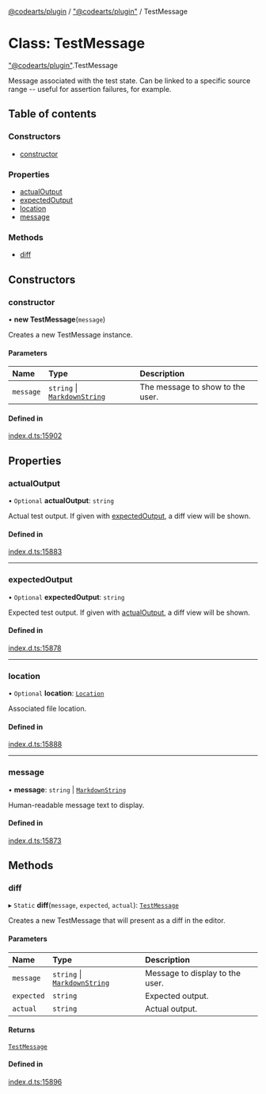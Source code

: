 [@codearts/plugin](../README.md) / ["@codearts/plugin"](../modules/_codearts_plugin_.md) / TestMessage

# Class: TestMessage

["@codearts/plugin"](../modules/_codearts_plugin_.md).TestMessage

Message associated with the test state. Can be linked to a specific
source range -- useful for assertion failures, for example.

## Table of contents

### Constructors

- [constructor](codearts_plugin_.TestMessage.md#constructor)

### Properties

- [actualOutput](codearts_plugin_.TestMessage.md#actualoutput)
- [expectedOutput](codearts_plugin_.TestMessage.md#expectedoutput)
- [location](codearts_plugin_.TestMessage.md#location)
- [message](codearts_plugin_.TestMessage.md#message)

### Methods

- [diff](codearts_plugin_.TestMessage.md#diff)

## Constructors

### constructor

• **new TestMessage**(`message`)

Creates a new TestMessage instance.

#### Parameters

| Name | Type | Description |
| :------ | :------ | :------ |
| `message` | `string` \| [`MarkdownString`](codearts_plugin_.MarkdownString.md) | The message to show to the user. |

#### Defined in

[index.d.ts:15902](https://github.com/huaweicloud/cloudide-plugin-api/blob/a055dd0/index.d.ts#L15902)

## Properties

### actualOutput

• `Optional` **actualOutput**: `string`

Actual test output. If given with [expectedOutput](codearts_plugin_.TestMessage.md#expectedoutput), a diff view will be shown.

#### Defined in

[index.d.ts:15883](https://github.com/huaweicloud/cloudide-plugin-api/blob/a055dd0/index.d.ts#L15883)

___

### expectedOutput

• `Optional` **expectedOutput**: `string`

Expected test output. If given with [actualOutput](codearts_plugin_.TestMessage.md#actualoutput), a diff view will be shown.

#### Defined in

[index.d.ts:15878](https://github.com/huaweicloud/cloudide-plugin-api/blob/a055dd0/index.d.ts#L15878)

___

### location

• `Optional` **location**: [`Location`](codearts_plugin_.Location.md)

Associated file location.

#### Defined in

[index.d.ts:15888](https://github.com/huaweicloud/cloudide-plugin-api/blob/a055dd0/index.d.ts#L15888)

___

### message

• **message**: `string` \| [`MarkdownString`](codearts_plugin_.MarkdownString.md)

Human-readable message text to display.

#### Defined in

[index.d.ts:15873](https://github.com/huaweicloud/cloudide-plugin-api/blob/a055dd0/index.d.ts#L15873)

## Methods

### diff

▸ `Static` **diff**(`message`, `expected`, `actual`): [`TestMessage`](codearts_plugin_.TestMessage.md)

Creates a new TestMessage that will present as a diff in the editor.

#### Parameters

| Name | Type | Description |
| :------ | :------ | :------ |
| `message` | `string` \| [`MarkdownString`](codearts_plugin_.MarkdownString.md) | Message to display to the user. |
| `expected` | `string` | Expected output. |
| `actual` | `string` | Actual output. |

#### Returns

[`TestMessage`](codearts_plugin_.TestMessage.md)

#### Defined in

[index.d.ts:15896](https://github.com/huaweicloud/cloudide-plugin-api/blob/a055dd0/index.d.ts#L15896)
